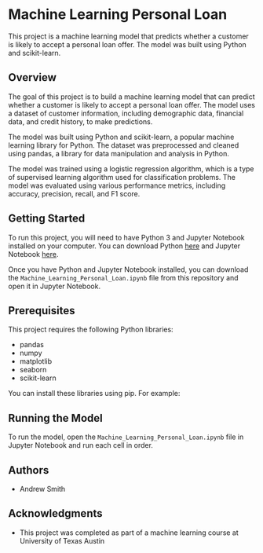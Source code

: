 # Machine Learning Personal Loan

This project is a machine learning model that predicts whether a customer is likely to accept a personal loan offer. The model was built using Python and scikit-learn.


## Overview

The goal of this project is to build a machine learning model that can predict whether a customer is likely to accept a personal loan offer. The model uses a dataset of customer information, including demographic data, financial data, and credit history, to make predictions.

The model was built using Python and scikit-learn, a popular machine learning library for Python. The dataset was preprocessed and cleaned using pandas, a library for data manipulation and analysis in Python.

The model was trained using a logistic regression algorithm, which is a type of supervised learning algorithm used for classification problems. The model was evaluated using various performance metrics, including accuracy, precision, recall, and F1 score.


## Getting Started

To run this project, you will need to have Python 3 and Jupyter Notebook installed on your computer. You can download Python [here](https://www.python.org/downloads/) and Jupyter Notebook [here](https://jupyter.org/install).

Once you have Python and Jupyter Notebook installed, you can download the `Machine_Learning_Personal_Loan.ipynb` file from this repository and open it in Jupyter Notebook.

## Prerequisites

This project requires the following Python libraries:

- pandas
- numpy
- matplotlib
- seaborn
- scikit-learn

You can install these libraries using pip. For example:

## Running the Model

To run the model, open the `Machine_Learning_Personal_Loan.ipynb` file in Jupyter Notebook and run each cell in order.

## Authors

- Andrew Smith

## Acknowledgments

- This project was completed as part of a machine learning course at University of Texas Austin
